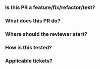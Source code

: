 ### Is this PR a feature/fix/refactor/test?

### What does this PR do?

### Where should the reviewer start?

### How is this tested?

### Applicable tickets?

